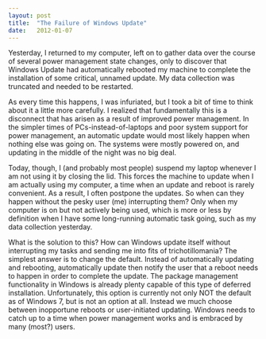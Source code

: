 ```yaml
---
layout: post
title:  "The Failure of Windows Update"
date:   2012-01-07
---
```



Yesterday, I returned to my computer, left on to gather data over the course of several power management state changes, only to discover that Windows Update had automatically rebooted my machine to complete the installation of some critical, unnamed update. My data collection was truncated and needed to be restarted.

As every time this happens, I was infuriated, but I took a bit of time to think about it a little more carefully. I realized that fundamentally this is a disconnect that has arisen as a result of improved power management. In the simpler times of PCs-instead-of-laptops and poor system support for power management, an automatic update would most likely happen when nothing else was going on. The systems were mostly powered on, and updating in the middle of the night was no big deal. 

Today, though, I (and probably most people) suspend my laptop whenever I am not using it by closing the lid. This forces the machine to update when I am actually using my computer, a time when an update and reboot is rarely convenient. As a result, I often postpone the updates. So when can they happen without the pesky user (me) interrupting them? Only when my computer is on but not actively being used, which is more or less by definition when I have some long-running automatic task going, such as my data collection yesterday.

What is the solution to this? How can Windows update itself without interrupting my tasks and sending me into fits of trichotillomania? The simplest answer is to change the default. Instead of automatically updating and rebooting, automatically update then notify the user that a reboot needs to happen in order to complete the update. The package management functionality in Windows is already plenty capable of this type of deferred installation. Unfortunately, this option is currently not only NOT the default as of Windows 7, but is not an option at all. Instead we much choose between inopportune reboots or user-initiated updating. Windows needs to catch up to a time when power management works and is embraced by many (most?) users.

